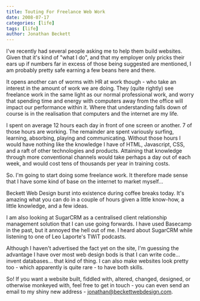 ```yaml
---
title: Touting For Freelance Web Work
date: 2008-07-17
categories: [life]
tags: [life]
author: Jonathan Beckett
---
```


I've recently had several people asking me to help them build websites. Given that it's kind of "what I do", and that my employer only pricks their ears up if numbers far in excess of those being suggested are mentioned, I am probably pretty safe earning a few beans here and there.

It opens another can of worms with HR at work though - who take an interest in the amount of work we are doing. They (quite rightly) see freelance work in the same light as our normal professional work, and worry that spending time and energy with computers away from the office will impact our performance within it. Where that understanding falls down of course is in the realisation that computers and the internet are my life.

I spent on average 12 hours each day in front of one screen or another. 7 of those hours are working. The remainder are spent variously surfing, learning, absorbing, playing and communicating. Without those hours I would have nothing like the knowledge I have of HTML, Javascript, CSS, and a raft of other technologies and products. Attaining that knowledge through more conventional channels would take perhaps a day out of each week, and would cost tens of thousands per year in training costs.

So. I'm going to start doing some freelance work. It therefore made sense that I have some kind of base on the internet to market myself...

Beckett Web Design burst into existence during coffee breaks today. It's amazing what you can do in a couple of hours given a little know-how, a little knowledge, and a few ideas.

I am also looking at SugarCRM as a centralised client relationship management solution that I can use going forwards. I have used Basecamp in the past, but it annoyed the hell out of me. I heard about SugarCRM while listening to one of Leo Laporte's TWiT podcasts.

Although I haven't advertised the fact yet on the site, I'm guessing the advantage I have over most web design bods is that I can write code... invent databases... that kind of thing. I can also make websites look pretty too - which apparently is quite rare - to have both skills.

So! If you want a website built, fiddled with, altered, changed, designed, or otherwise monkeyed with, feel free to get in touch - you can even send an email to my shiny new address - jonathan@beckettwebdesign.com.